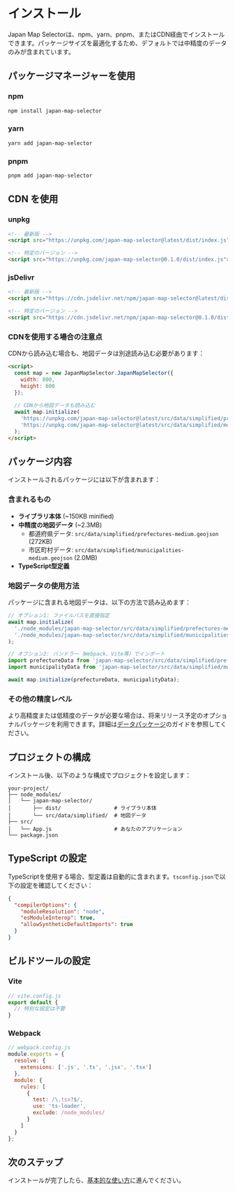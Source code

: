 # インストール

Japan Map Selectorは、npm、yarn、pnpm、またはCDN経由でインストールできます。パッケージサイズを最適化するため、デフォルトでは中精度のデータのみが含まれています。

## パッケージマネージャーを使用

### npm

```bash
npm install japan-map-selector
```

### yarn

```bash
yarn add japan-map-selector
```

### pnpm

```bash
pnpm add japan-map-selector
```

## CDN を使用

### unpkg

```html
<!-- 最新版 -->
<script src="https://unpkg.com/japan-map-selector@latest/dist/index.js"></script>

<!-- 特定のバージョン -->
<script src="https://unpkg.com/japan-map-selector@0.1.0/dist/index.js"></script>
```

### jsDelivr

```html
<!-- 最新版 -->
<script src="https://cdn.jsdelivr.net/npm/japan-map-selector@latest/dist/index.js"></script>

<!-- 特定のバージョン -->
<script src="https://cdn.jsdelivr.net/npm/japan-map-selector@0.1.0/dist/index.js"></script>
```

### CDNを使用する場合の注意点

CDNから読み込む場合も、地図データは別途読み込む必要があります：

```html
<script>
  const map = new JapanMapSelector.JapanMapSelector({
    width: 800,
    height: 600
  });
  
  // CDNから地図データも読み込む
  await map.initialize(
    'https://unpkg.com/japan-map-selector@latest/src/data/simplified/prefectures-medium.geojson',
    'https://unpkg.com/japan-map-selector@latest/src/data/simplified/municipalities-medium.geojson'
  );
</script>
```

## パッケージ内容

インストールされるパッケージには以下が含まれます：

### 含まれるもの

- **ライブラリ本体** (~150KB minified)
- **中精度の地図データ** (~2.3MB)
  - 都道府県データ: `src/data/simplified/prefectures-medium.geojson` (272KB)
  - 市区町村データ: `src/data/simplified/municipalities-medium.geojson` (2.0MB)
- **TypeScript型定義**

### 地図データの使用方法

パッケージに含まれる地図データは、以下の方法で読み込めます：

```javascript
// オプション1: ファイルパスを直接指定
await map.initialize(
  './node_modules/japan-map-selector/src/data/simplified/prefectures-medium.geojson',
  './node_modules/japan-map-selector/src/data/simplified/municipalities-medium.geojson'
);

// オプション2: バンドラー（Webpack、Vite等）でインポート
import prefectureData from 'japan-map-selector/src/data/simplified/prefectures-medium.geojson';
import municipalityData from 'japan-map-selector/src/data/simplified/municipalities-medium.geojson';

await map.initialize(prefectureData, municipalityData);
```

### その他の精度レベル

より高精度または低精度のデータが必要な場合は、将来リリース予定のオプショナルパッケージを利用できます。詳細は[データパッケージ](/guide/data-packages)のガイドを参照してください。

## プロジェクトの構成

インストール後、以下のような構成でプロジェクトを設定します：

```
your-project/
├── node_modules/
│   └── japan-map-selector/
│       ├── dist/                 # ライブラリ本体
│       └── src/data/simplified/  # 地図データ
├── src/
│   └── App.js                    # あなたのアプリケーション
└── package.json
```

## TypeScript の設定

TypeScriptを使用する場合、型定義は自動的に含まれます。`tsconfig.json`で以下の設定を確認してください：

```json
{
  "compilerOptions": {
    "moduleResolution": "node",
    "esModuleInterop": true,
    "allowSyntheticDefaultImports": true
  }
}
```

## ビルドツールの設定

### Vite

```javascript
// vite.config.js
export default {
  // 特別な設定は不要
}
```

### Webpack

```javascript
// webpack.config.js
module.exports = {
  resolve: {
    extensions: ['.js', '.ts', '.jsx', '.tsx']
  },
  module: {
    rules: [
      {
        test: /\.tsx?$/,
        use: 'ts-loader',
        exclude: /node_modules/
      }
    ]
  }
};
```

## 次のステップ

インストールが完了したら、[基本的な使い方](/guide/basic-usage)に進んでください。